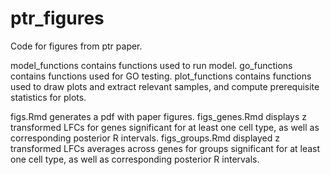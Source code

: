 # ptr_figures
Code for figures from ptr paper.

model_functions contains functions used to run model.
go_functions contains functions used for GO testing. 
plot_functions contains functions used to draw plots and extract relevant samples, and compute prerequisite statistics for plots.

figs.Rmd generates a pdf with paper figures. 
figs_genes.Rmd displays z transformed LFCs for genes significant for at least one cell type, as well as corresponding posterior R intervals. 
figs_groups.Rmd displayed z transformed LFCs averages across genes for groups significant for at least one cell type, as well as corresponding posterior R intervals. 
